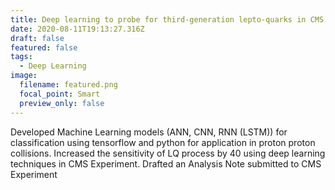```yaml
---
title: Deep learning to probe for third-generation lepto-quarks in CMS experiment data
date: 2020-08-11T19:13:27.316Z
draft: false
featured: false
tags:
  - Deep Learning
image:
  filename: featured.png
  focal_point: Smart
  preview_only: false
---
```

Developed Machine Learning models (ANN, CNN, RNN (LSTM)) for classification using tensorflow and python for application in proton proton collisions. Increased the sensitivity of LQ process by 40$%$ using deep learning techniques in CMS Experiment. Drafted an Analysis Note submitted to CMS Experiment